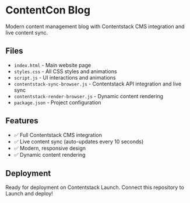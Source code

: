 # ContentCon Blog

Modern content management blog with Contentstack CMS integration and live content sync.

## Files

- `index.html` - Main website page
- `styles.css` - All CSS styles and animations
- `script.js` - UI interactions and animations
- `contentstack-sync-browser.js` - Contentstack API integration and live sync
- `contentstack-render-browser.js` - Dynamic content rendering
- `package.json` - Project configuration

## Features

- ✅ Full Contentstack CMS integration
- ✅ Live content sync (auto-updates every 10 seconds)
- ✅ Modern, responsive design
- ✅ Dynamic content rendering

## Deployment

Ready for deployment on Contentstack Launch. Connect this repository to Launch and deploy!
